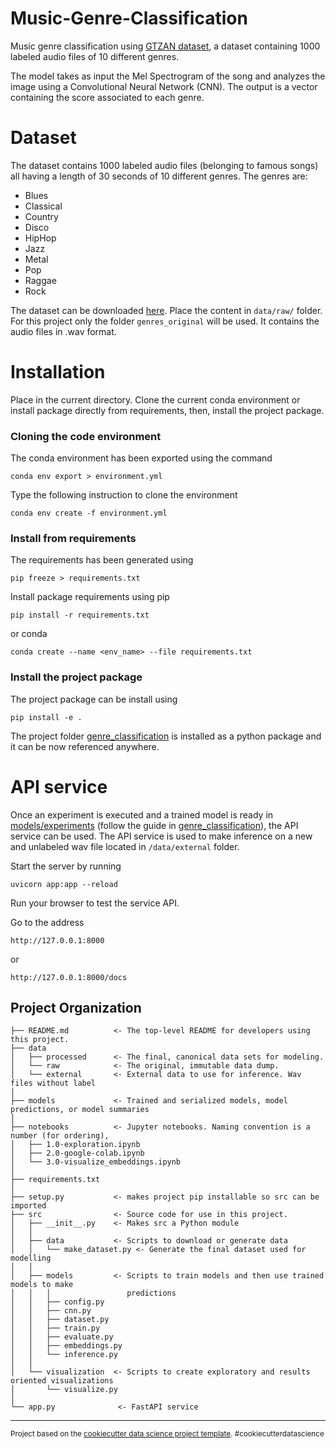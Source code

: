 Music-Genre-Classification
==============================

Music genre classification using [GTZAN dataset](https://www.kaggle.com/datasets/andradaolteanu/gtzan-dataset-music-genre-classification), a dataset containing 1000 labeled audio files of 10 different genres. 

The model takes as input the Mel Spectrogram of the song and analyzes the image using a Convolutional Neural Network (CNN). The output is a vector containing the score associated to each genre.


# Dataset

The dataset contains 1000 labeled audio files (belonging to famous songs) all having a length of 30 seconds of 10 different genres. The genres are:

 - Blues
 - Classical
 - Country
 - Disco
 - HipHop
 - Jazz
 - Metal
 - Pop
 - Raggae
 - Rock



The dataset can be downloaded [here](https://www.kaggle.com/datasets/andradaolteanu/gtzan-dataset-music-genre-classification). Place the content in `data/raw/` folder. For this project only the folder `genres_original` will be used. It contains the audio files in .wav format.







# Installation

Place in the current directory. Clone the current conda environment or install package directly from requirements, then, install the project package. 

### Cloning the code environment

The conda environment has been exported using the command

    conda env export > environment.yml

Type the following instruction to clone the environment

    conda env create -f environment.yml


###  Install from requirements
The requirements has been generated using

    pip freeze > requirements.txt


Install package requirements using pip 

    pip install -r requirements.txt

or conda

    conda create --name <env_name> --file requirements.txt



### Install the project package
The project package can be install using

    pip install -e .


The project folder [genre_classification](genre_classification) is installed as a python package and it can be now referenced anywhere. 



# API service

Once an experiment is executed and a trained model is ready in [models/experiments](models/experiments) (follow the guide in [genre_classification](genre_classification)), the API service can be used. The API service is used to make inference on a new and unlabeled wav file located in `/data/external` folder.

Start the server by running

    uvicorn app:app --reload

Run your browser to test the service API.

Go to the address 

    http://127.0.0.1:8000

or 

    http://127.0.0.1:8000/docs



Project Organization
------------



    ├── README.md          <- The top-level README for developers using this project.
    ├── data
    │   ├── processed      <- The final, canonical data sets for modeling.
    │   └── raw            <- The original, immutable data dump.
    │   └── external       <- External data to use for inference. Wav files without label
    │
    ├── models             <- Trained and serialized models, model predictions, or model summaries
    │
    ├── notebooks          <- Jupyter notebooks. Naming convention is a number (for ordering),
    │   ├── 1.0-exploration.ipynb
    │   ├── 2.0-google-colab.ipynb
    │   └── 3.0-visualize_embeddings.ipynb
    │
    ├── requirements.txt  
    │
    ├── setup.py           <- makes project pip installable so src can be imported
    ├── src                <- Source code for use in this project.
    │   ├── __init__.py    <- Makes src a Python module
    │   │
    │   ├── data           <- Scripts to download or generate data
    │   │   └── make_dataset.py <- Generate the final dataset used for modelling
    │   │
    │   ├── models         <- Scripts to train models and then use trained models to make
    │   │   │                 predictions
    │   │   ├── config.py
    │   │   ├── cnn.py
    │   │   ├── dataset.py
    │   │   ├── train.py
    │   │   ├── evaluate.py
    │   │   ├── embeddings.py
    │   │   └── inference.py
    │   │
    │   └── visualization  <- Scripts to create exploratory and results oriented visualizations
    │       └── visualize.py
    │
    └── app.py              <- FastAPI service



--------

<p><small>Project based on the <a target="_blank" href="https://drivendata.github.io/cookiecutter-data-science/">cookiecutter data science project template</a>. #cookiecutterdatascience</small></p>
